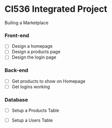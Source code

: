 # CI536 Integrated Project
Builing a Marketplace

### Front-end
- [ ] Design a homepage
- [ ] Design a products page
- [ ] Design the login page

### Back-end
- [ ] Get products to show on Homepage
- [ ] Get logins working

### Database
- [ ] Setup a Products Table
- [ ] Setup a Users Table

